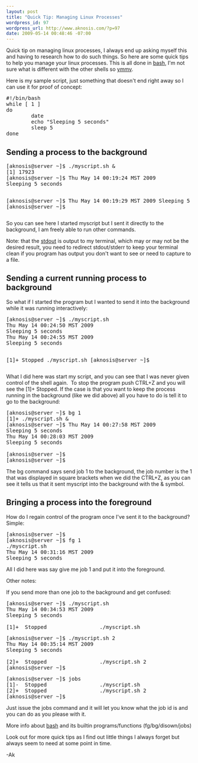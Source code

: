 ```yaml
--- 
layout: post
title: "Quick Tip: Managing Linux Processes"
wordpress_id: 97
wordpress_url: http://www.aknosis.com/?p=97
date: 2009-05-14 00:48:46 -07:00
---
```

Quick tip on managing linux processes, I always end up asking myself this and having to research how to do such things. So here are some quick tips to help you manage your linux processes. This is all done in <a href="http://en.wikipedia.org/wiki/Bash" target="_blank">bash</a>, I'm not sure what is different with the other shells so <a href="http://en.wiktionary.org/wiki/your_mileage_may_vary" target="_blank">ymmv</a>.

Here is my sample script, just something that doesn't end right away so I can use it for proof of concept:
<pre>#!/bin/bash
while [ 1 ]
do
        date
        echo "Sleeping 5 seconds"
        sleep 5
done</pre>
<h2>Sending a process to the background</h2>
<!--more-->
<pre>[aknosis@server ~]$ ./myscript.sh &amp;
[1] 17923
[aknosis@server ~]$ Thu May 14 00:19:24 MST 2009
Sleeping 5 seconds

[aknosis@server ~]$ Thu May 14 00:19:29 MST 2009
Sleeping 5 seconds
[aknosis@server ~]$</pre>
So you can see here I started myscript but I sent it directly to the background, I am freely able to run other commands.

Note: that the <a href="http://en.wikipedia.org/wiki/Standard_streams#Standard_output_.28stdout.29" target="_blank">stdout</a> is output to my terminal, which may or may not be the desired result, you need to redirect stdout/stderr to keep your terminal clean if you program has output you don't want to see or need to capture to a file.
<h2>Sending a current running process to background</h2>
So what if I started the program but I wanted to send it into the background while it was running interactively:
<pre>[aknosis@server ~]$ ./myscript.sh
Thu May 14 00:24:50 MST 2009
Sleeping 5 seconds
Thu May 14 00:24:55 MST 2009
Sleeping 5 seconds

[1]+  Stopped                 ./myscript.sh
[aknosis@server ~]$</pre>
What I did here was start my script, and you can see that I was never given control of the shell again.  To stop the program push CTRL+Z and you will see the [1]+ Stopped. If the case is that you want to keep the process running in the background (like we did above) all you have to do is tell it to go to the background:
<pre>[aknosis@server ~]$ bg 1
[1]+ ./myscript.sh &amp;
[aknosis@server ~]$ Thu May 14 00:27:58 MST 2009
Sleeping 5 seconds
Thu May 14 00:28:03 MST 2009
Sleeping 5 seconds

[aknosis@server ~]$
[aknosis@server ~]$</pre>
The bg command says send job 1 to the background, the job number is the 1 that was displayed in square brackets when we did the CTRL+Z, as you can see it tells us that it sent myscript into the background with the &amp; symbol.
<h2>Bringing a process into the foreground</h2>
How do I regain control of the program once I've sent it to the background? Simple:
<pre>[aknosis@server ~]$
[aknosis@server ~]$ fg 1
./myscript.sh
Thu May 14 00:31:16 MST 2009
Sleeping 5 seconds</pre>
All I did here was say give me job 1 and put it into the foreground.

Other notes:

If you send more than one job to the background and get confused:
<pre>[aknosis@server ~]$ ./myscript.sh
Thu May 14 00:34:53 MST 2009
Sleeping 5 seconds

[1]+  Stopped                 ./myscript.sh</pre>
<pre>[aknosis@server ~]$ ./myscript.sh 2
Thu May 14 00:35:14 MST 2009
Sleeping 5 seconds

[2]+  Stopped                 ./myscript.sh 2
[aknosis@server ~]$</pre>
<pre>[aknosis@server ~]$ jobs
[1]-  Stopped                 ./myscript.sh
[2]+  Stopped                 ./myscript.sh 2
[aknosis@server ~]$</pre>
Just issue the jobs command and it will let you know what the job id is and you can do as you please with it.

More info about <a href="http://www.linuxmanpages.com/man1/bash.1.php">bash</a> and its builtin programs/functions (fg/bg/disown/jobs)

Look out for more quick tips as I find out little things I always forget but always seem to need at some point in time.

-Ak
